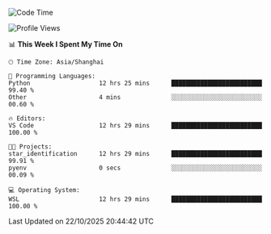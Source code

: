 <!--START_SECTION:waka-->
![Code Time](http://img.shields.io/badge/Code%20Time-3%2C146%20hrs%2043%20mins-blue)

![Profile Views](http://img.shields.io/badge/Profile%20Views-1-blue)

📊 **This Week I Spent My Time On** 

```text
🕑︎ Time Zone: Asia/Shanghai

💬 Programming Languages: 
Python                   12 hrs 25 mins      █████████████████████████   99.40 % 
Other                    4 mins              ░░░░░░░░░░░░░░░░░░░░░░░░░   00.60 % 

🔥 Editors: 
VS Code                  12 hrs 29 mins      █████████████████████████   100.00 % 

🐱‍💻 Projects: 
star_identification      12 hrs 29 mins      █████████████████████████   99.91 % 
pyenv                    0 secs              ░░░░░░░░░░░░░░░░░░░░░░░░░   00.09 % 

💻 Operating System: 
WSL                      12 hrs 29 mins      █████████████████████████   100.00 % 
```


 Last Updated on 22/10/2025 20:44:42 UTC
<!--END_SECTION:waka-->